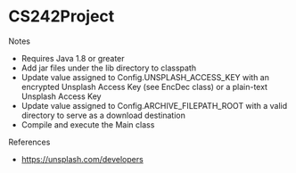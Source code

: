 # CS242Project

Notes
- Requires Java 1.8 or greater
- Add jar files under the lib directory to classpath
- Update value assigned to Config.UNSPLASH_ACCESS_KEY with an encrypted Unsplash Access Key (see EncDec class) or a plain-text Unsplash Access Key
- Update value assigned to Config.ARCHIVE_FILEPATH_ROOT with a valid directory to serve as a download destination
- Compile and execute the Main class

References
- https://unsplash.com/developers
